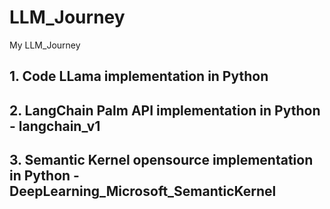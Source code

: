 # LLM_Journey
My LLM_Journey

## 1. Code LLama implementation in Python
## 2. LangChain Palm API implementation in Python - langchain_v1
## 3. Semantic Kernel opensource implementation in Python - DeepLearning_Microsoft_SemanticKernel

